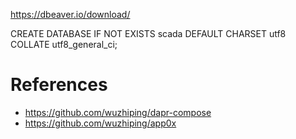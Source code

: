 https://dbeaver.io/download/

 CREATE DATABASE IF NOT EXISTS scada DEFAULT CHARSET utf8 COLLATE utf8_general_ci;

# References
* https://github.com/wuzhiping/dapr-compose
* https://github.com/wuzhiping/app0x
